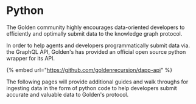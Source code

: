 # Python

The Golden community highly encourages data-oriented developers to efficiently and optimally submit data to the knowledge graph protocol.

In order to help agents and developers programmatically submit data via. the GraphQL API, Golden's has provided an official open source python wrapper for its API.

{% embed url="https://github.com/goldenrecursion/dapp-api" %}

The following pages will provide additional guides and walk throughs for ingesting data in the form of python code to help developers submit accurate and valuable data to Golden's protocol.
